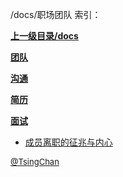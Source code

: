 /docs/职场团队 索引：


**[上一级目录/docs](/docs/index.md)**

**[团队](/docs/职场团队/团队/index.md)**

**[沟通](/docs/职场团队/沟通/index.md)**

**[简历](/docs/职场团队/简历/index.md)**

**[面试](/docs/职场团队/面试/index.md)**

- [成员离职的征兆与内心](/docs/职场团队/成员离职的征兆与内心.md)


<font size=2 color='grey'> [@TsingChan](http://www.9ong.com/) </font>